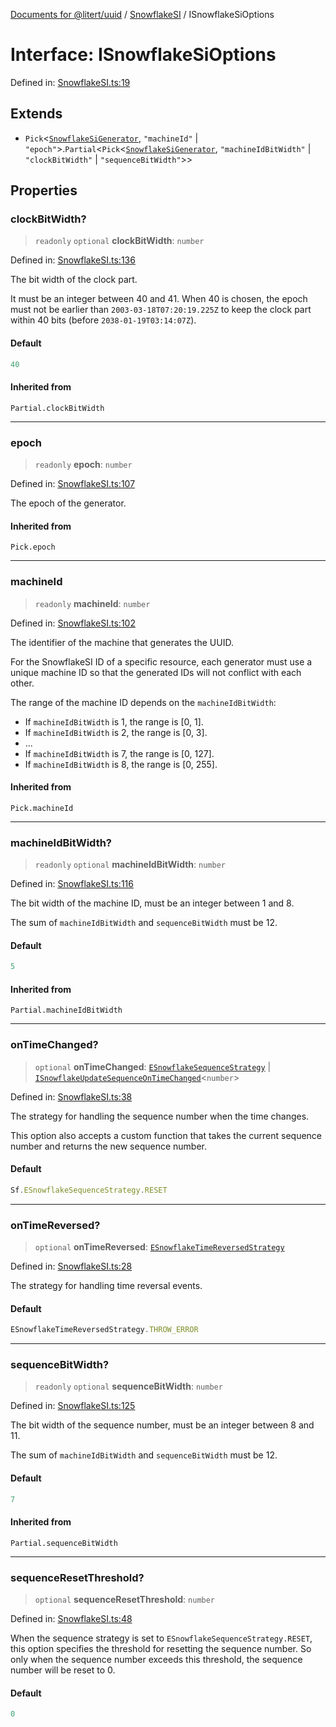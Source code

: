 [Documents for @litert/uuid](../../index.md) / [SnowflakeSI](../index.md) / ISnowflakeSiOptions

# Interface: ISnowflakeSiOptions

Defined in: [SnowflakeSI.ts:19](https://github.com/litert/uuid.js/blob/master/src/lib/SnowflakeSI.ts#L19)

## Extends

- `Pick`\<[`SnowflakeSiGenerator`](../classes/SnowflakeSiGenerator.md), `"machineId"` \| `"epoch"`\>.`Partial`\<`Pick`\<[`SnowflakeSiGenerator`](../classes/SnowflakeSiGenerator.md), `"machineIdBitWidth"` \| `"clockBitWidth"` \| `"sequenceBitWidth"`\>\>

## Properties

### clockBitWidth?

> `readonly` `optional` **clockBitWidth**: `number`

Defined in: [SnowflakeSI.ts:136](https://github.com/litert/uuid.js/blob/master/src/lib/SnowflakeSI.ts#L136)

The bit width of the clock part.

It must be an integer between 40 and 41.
When 40 is chosen, the epoch must not be earlier than `2003-03-18T07:20:19.225Z` to
keep the clock part within 40 bits (before `2038-01-19T03:14:07Z`).

#### Default

```ts
40
```

#### Inherited from

`Partial.clockBitWidth`

***

### epoch

> `readonly` **epoch**: `number`

Defined in: [SnowflakeSI.ts:107](https://github.com/litert/uuid.js/blob/master/src/lib/SnowflakeSI.ts#L107)

The epoch of the generator.

#### Inherited from

`Pick.epoch`

***

### machineId

> `readonly` **machineId**: `number`

Defined in: [SnowflakeSI.ts:102](https://github.com/litert/uuid.js/blob/master/src/lib/SnowflakeSI.ts#L102)

The identifier of the machine that generates the UUID.

For the SnowflakeSI ID of a specific resource, each generator must use a unique machine ID
so that the generated IDs will not conflict with each other.

The range of the machine ID depends on the `machineIdBitWidth`:

- If `machineIdBitWidth` is 1, the range is [0, 1].
- If `machineIdBitWidth` is 2, the range is [0, 3].
- ...
- If `machineIdBitWidth` is 7, the range is [0, 127].
- If `machineIdBitWidth` is 8, the range is [0, 255].

#### Inherited from

`Pick.machineId`

***

### machineIdBitWidth?

> `readonly` `optional` **machineIdBitWidth**: `number`

Defined in: [SnowflakeSI.ts:116](https://github.com/litert/uuid.js/blob/master/src/lib/SnowflakeSI.ts#L116)

The bit width of the machine ID, must be an integer between 1 and 8.

The sum of `machineIdBitWidth` and `sequenceBitWidth` must be 12.

#### Default

```ts
5
```

#### Inherited from

`Partial.machineIdBitWidth`

***

### onTimeChanged?

> `optional` **onTimeChanged**: [`ESnowflakeSequenceStrategy`](../../Snowflake/enumerations/ESnowflakeSequenceStrategy.md) \| [`ISnowflakeUpdateSequenceOnTimeChanged`](../../Snowflake/type-aliases/ISnowflakeUpdateSequenceOnTimeChanged.md)\<`number`\>

Defined in: [SnowflakeSI.ts:38](https://github.com/litert/uuid.js/blob/master/src/lib/SnowflakeSI.ts#L38)

The strategy for handling the sequence number when the time changes.

This option also accepts a custom function that takes the current sequence number
and returns the new sequence number.

#### Default

```ts
Sf.ESnowflakeSequenceStrategy.RESET
```

***

### onTimeReversed?

> `optional` **onTimeReversed**: [`ESnowflakeTimeReversedStrategy`](../../Snowflake/enumerations/ESnowflakeTimeReversedStrategy.md)

Defined in: [SnowflakeSI.ts:28](https://github.com/litert/uuid.js/blob/master/src/lib/SnowflakeSI.ts#L28)

The strategy for handling time reversal events.

#### Default

```ts
ESnowflakeTimeReversedStrategy.THROW_ERROR
```

***

### sequenceBitWidth?

> `readonly` `optional` **sequenceBitWidth**: `number`

Defined in: [SnowflakeSI.ts:125](https://github.com/litert/uuid.js/blob/master/src/lib/SnowflakeSI.ts#L125)

The bit width of the sequence number, must be an integer between 8 and 11.

The sum of `machineIdBitWidth` and `sequenceBitWidth` must be 12.

#### Default

```ts
7
```

#### Inherited from

`Partial.sequenceBitWidth`

***

### sequenceResetThreshold?

> `optional` **sequenceResetThreshold**: `number`

Defined in: [SnowflakeSI.ts:48](https://github.com/litert/uuid.js/blob/master/src/lib/SnowflakeSI.ts#L48)

When the sequence strategy is set to `ESnowflakeSequenceStrategy.RESET`,
this option specifies the threshold for resetting the sequence number.
So only when the sequence number exceeds this threshold, the sequence number
will be reset to 0.

#### Default

```ts
0
```

